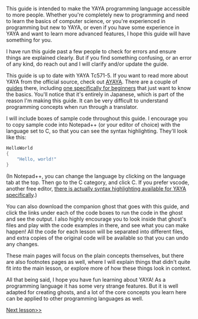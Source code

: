 This guide is intended to make the YAYA programming language accessible to more people. Whether you're completely new to programming and need to learn the basics of computer science, or you're experienced in programming but new to YAYA, or even if you have some experience in YAYA and want to learn more advanced features, I hope this guide will have something for you.

I have run this guide past a few people to check for errors and ensure things are explained clearly. But if you find something confusing, or an error of any kind, do reach out and I will clarify and/or update the guide.

This guide is up to date with YAYA Tc571-5. If you want to read more about YAYA from the official source, check out [AYAYA](http://emily.shillest.net/ayaya/index.php). There are a couple of [guides](https://emily.shillest.net/ayaya/index.php?%E3%83%9E%E3%83%8B%E3%83%A5%E3%82%A2%E3%83%AB/%E6%96%87%E6%B3%95) there, including [one specifically for beginners](https://emily.shillest.net/ayaya/index.php?%E3%83%9E%E3%83%8B%E3%83%A5%E3%82%A2%E3%83%AB/%E5%9F%BA%E6%9C%AC) that just want to know the basics. You'll notice that it's entirely in Japanese, which is part of the reason I'm making this guide. It can be very difficult to understand programming concepts when run through a translator.

I will include boxes of sample code throughout this guide. I encourage you to copy sample code into Notepad++ (or your editor of choice) with the language set to C, so that you can see the syntax highlighting. They'll look like this:

```c
HelloWorld
{
	"Hello, world!"
}
```

(In Notepad++, you can change the language by clicking on the language tab at the top. Then go to the C category, and click C. If you prefer vscode, another free editor, [there is actually syntax highlighting available for YAYA specifically](https://marketplace.visualstudio.com/items?itemName=steve02081504.ayaya).)

You can also download the companion ghost that goes with this guide, and click the links under each of the code boxes to run the code in the ghost and see the output. I also highly encourage you to look inside that ghost's files and play with the code examples in there, and see what you can make happen! All the code for each lesson will be separated into different files, and extra copies of the original code will be available so that you can undo any changes.

These main pages will focus on the plain concepts themselves, but there are also footnotes pages as well, where I will explain things that didn't quite fit into the main lesson, or explore more of how these things look in context.

All that being said, I hope you have fun learning about YAYA! As a programming language it has some very strange features. But it is well adapted for creating ghosts, and a lot of the core concepts you learn here can be applied to other programming languages as well.

[Next lesson>>](https://github.com/Zichqec/YAYA_Fundamentals/blob/main/Module%200%20-%20Overview/01%20-%20What%20is%20YAYA.md)

